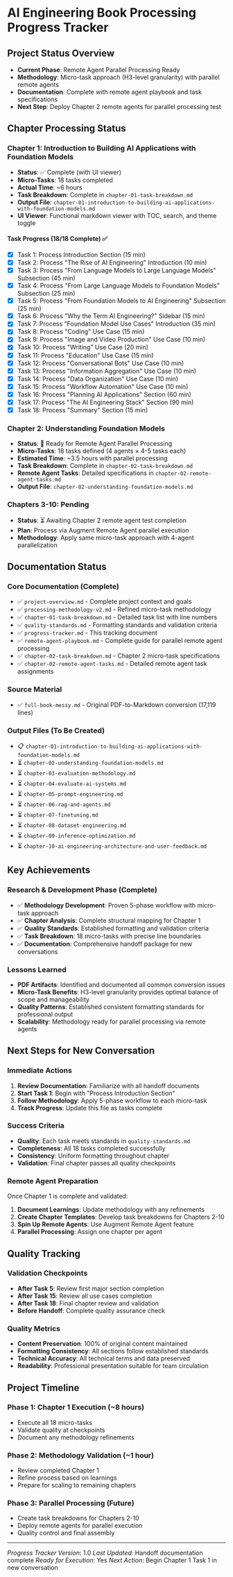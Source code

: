 # AI Engineering Book Processing Progress Tracker

## Project Status Overview

- **Current Phase**: Remote Agent Parallel Processing Ready
- **Methodology**: Micro-task approach (H3-level granularity) with parallel remote agents
- **Documentation**: Complete with remote agent playbook and task specifications
- **Next Step**: Deploy Chapter 2 remote agents for parallel processing test

## Chapter Processing Status

### Chapter 1: Introduction to Building AI Applications with Foundation Models
- **Status**: ✅ Complete (with UI viewer)
- **Micro-Tasks**: 18 tasks completed
- **Actual Time**: ~6 hours
- **Task Breakdown**: Complete in `chapter-01-task-breakdown.md`
- **Output File**: `chapter-01-introduction-to-building-ai-applications-with-foundation-models.md`
- **UI Viewer**: Functional markdown viewer with TOC, search, and theme toggle

#### Task Progress (18/18 Complete) ✅
- [x] Task 1: Process Introduction Section (15 min)
- [x] Task 2: Process "The Rise of AI Engineering" Introduction (10 min)
- [x] Task 3: Process "From Language Models to Large Language Models" Subsection (45 min)
- [x] Task 4: Process "From Large Language Models to Foundation Models" Subsection (25 min)
- [x] Task 5: Process "From Foundation Models to AI Engineering" Subsection (25 min)
- [x] Task 6: Process "Why the Term AI Engineering?" Sidebar (15 min)
- [x] Task 7: Process "Foundation Model Use Cases" Introduction (35 min)
- [x] Task 8: Process "Coding" Use Case (15 min)
- [x] Task 9: Process "Image and Video Production" Use Case (10 min)
- [x] Task 10: Process "Writing" Use Case (20 min)
- [x] Task 11: Process "Education" Use Case (15 min)
- [x] Task 12: Process "Conversational Bots" Use Case (10 min)
- [x] Task 13: Process "Information Aggregation" Use Case (10 min)
- [x] Task 14: Process "Data Organization" Use Case (10 min)
- [x] Task 15: Process "Workflow Automation" Use Case (10 min)
- [x] Task 16: Process "Planning AI Applications" Section (60 min)
- [x] Task 17: Process "The AI Engineering Stack" Section (90 min)
- [x] Task 18: Process "Summary" Section (15 min)

### Chapter 2: Understanding Foundation Models
- **Status**: 🚀 Ready for Remote Agent Parallel Processing
- **Micro-Tasks**: 18 tasks defined (4 agents × 4-5 tasks each)
- **Estimated Time**: ~3.5 hours with parallel processing
- **Task Breakdown**: Complete in `chapter-02-task-breakdown.md`
- **Remote Agent Tasks**: Detailed specifications in `chapter-02-remote-agent-tasks.md`
- **Output File**: `chapter-02-understanding-foundation-models.md`

### Chapters 3-10: Pending
- **Status**: ⏳ Awaiting Chapter 2 remote agent test completion
- **Plan**: Process via Augment Remote Agent parallel execution
- **Methodology**: Apply same micro-task approach with 4-agent parallelization

## Documentation Status

### Core Documentation (Complete)
- ✅ `project-overview.md` - Complete project context and goals
- ✅ `processing-methodology-v2.md` - Refined micro-task methodology
- ✅ `chapter-01-task-breakdown.md` - Detailed task list with line numbers
- ✅ `quality-standards.md` - Formatting standards and validation criteria
- ✅ `progress-tracker.md` - This tracking document
- ✅ `remote-agent-playbook.md` - Complete guide for parallel remote agent processing
- ✅ `chapter-02-task-breakdown.md` - Chapter 2 micro-task specifications
- ✅ `chapter-02-remote-agent-tasks.md` - Detailed remote agent task assignments

### Source Material
- ✅ `full-book-messy.md` - Original PDF-to-Markdown conversion (17,119 lines)

### Output Files (To Be Created)
- 📋 `chapter-01-introduction-to-building-ai-applications-with-foundation-models.md`
- ⏳ `chapter-02-understanding-foundation-models.md`
- ⏳ `chapter-03-evaluation-methodology.md`
- ⏳ `chapter-04-evaluate-ai-systems.md`
- ⏳ `chapter-05-prompt-engineering.md`
- ⏳ `chapter-06-rag-and-agents.md`
- ⏳ `chapter-07-finetuning.md`
- ⏳ `chapter-08-dataset-engineering.md`
- ⏳ `chapter-09-inference-optimization.md`
- ⏳ `chapter-10-ai-engineering-architecture-and-user-feedback.md`

## Key Achievements

### Research & Development Phase (Complete)
- ✅ **Methodology Development**: Proven 5-phase workflow with micro-task approach
- ✅ **Chapter Analysis**: Complete structural mapping for Chapter 1
- ✅ **Quality Standards**: Established formatting and validation criteria
- ✅ **Task Breakdown**: 18 micro-tasks with precise line boundaries
- ✅ **Documentation**: Comprehensive handoff package for new conversations

### Lessons Learned
- **PDF Artifacts**: Identified and documented all common conversion issues
- **Micro-Task Benefits**: H3-level granularity provides optimal balance of scope and manageability
- **Quality Patterns**: Established consistent formatting standards for professional output
- **Scalability**: Methodology ready for parallel processing via remote agents

## Next Steps for New Conversation

### Immediate Actions
1. **Review Documentation**: Familiarize with all handoff documents
2. **Start Task 1**: Begin with "Process Introduction Section"
3. **Follow Methodology**: Apply 5-phase workflow to each micro-task
4. **Track Progress**: Update this file as tasks complete

### Success Criteria
- **Quality**: Each task meets standards in `quality-standards.md`
- **Completeness**: All 18 tasks completed successfully
- **Consistency**: Uniform formatting throughout chapter
- **Validation**: Final chapter passes all quality checkpoints

### Remote Agent Preparation
Once Chapter 1 is complete and validated:
1. **Document Learnings**: Update methodology with any refinements
2. **Create Chapter Templates**: Develop task breakdowns for Chapters 2-10
3. **Spin Up Remote Agents**: Use Augment Remote Agent feature
4. **Parallel Processing**: Assign one chapter per agent

## Quality Tracking

### Validation Checkpoints
- **After Task 5**: Review first major section completion
- **After Task 15**: Review all use cases completion
- **After Task 18**: Final chapter review and validation
- **Before Handoff**: Complete quality assurance check

### Quality Metrics
- **Content Preservation**: 100% of original content maintained
- **Formatting Consistency**: All sections follow established standards
- **Technical Accuracy**: All technical terms and data preserved
- **Readability**: Professional presentation suitable for team circulation

## Project Timeline

### Phase 1: Chapter 1 Execution (~8 hours)
- Execute all 18 micro-tasks
- Validate quality at checkpoints
- Document any methodology refinements

### Phase 2: Methodology Validation (~1 hour)
- Review completed Chapter 1
- Refine process based on learnings
- Prepare for scaling to remaining chapters

### Phase 3: Parallel Processing (Future)
- Create task breakdowns for Chapters 2-10
- Deploy remote agents for parallel execution
- Quality control and final assembly

---
*Progress Tracker Version*: 1.0
*Last Updated*: Handoff documentation complete
*Ready for Execution*: Yes
*Next Action*: Begin Chapter 1 Task 1 in new conversation
